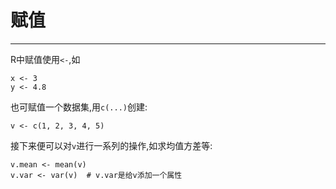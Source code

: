 # 赋值
---
R中赋值使用`<-`,如
```
x <- 3
y <- 4.8
```

也可赋值一个数据集,用`c(...)`创建:
```
v <- c(1, 2, 3, 4, 5)
```
接下来便可以对`v`进行一系列的操作,如求均值方差等:
```
v.mean <- mean(v)
v.var <- var(v)  # v.var是给v添加一个属性
```
